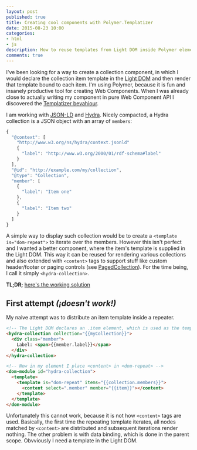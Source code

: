 ```yaml
---
layout: post
published: true
title: Creating cool components with Polymer.Templatizer
date: 2015-08-23 10:00
categories:
- html
- js
description: How to reuse templates from Light DOM inside Polymer elements
comments: true
---
```


I've been looking for a way to create a collection component, in which I would declare the collection 
item template in the [Light DOM][dom] and then render that template bound to each item. I'm using
Polymer, because it is fun and insanely productive tool for creating Web Components. When I was already
close to actually writing my component in pure Web Component API I discovered the [Templatizer bevahiour][templatizer].

<!--more-->

I am working with [JSON-LD][json-ld] and [Hydra][hydra]. Nicely compacted, a Hydra collection is a JSON object with
an array of `members`:

``` js
{
  "@context": [
    "http://www.w3.org/ns/hydra/context.jsonld"
    {
      "label": "http://www.w3.org/2000/01/rdf-schema#label"
    }
  ],
  "@id": "http://example.com/my/collection",
  "@type": "Collection",
  "member": [
    {
      "label": "Item one"
    },
    {
      "label": "Item two"
    }
  ]
}
```

A simple way to display such collection would be to create a `<template is="dom-repeat">` to iterate over the members.
However this isn't perfect and I wanted a better component, where the item's template is supplied in the Light DOM.
This way it can be reused for rendering various collections and also extended with `<content>` tags to support stuff 
like custom header/footer or paging controls (see [PagedCollection][paged-collection]). For the time being, I call it 
simply `<hydra-collection>`. 

**TL;DR;** [here's the working solution](#templatizer)

## First attempt _(¡doesn't work!)_

My naive attempt was to distribute an item template inside a repeater.

``` html
<!-- The Light DOM declares an .item element, which is used as the template -->
<hydra-collection collection="{{myCollection}}">
  <div class="member">
    Label: <span>{{member.label}}</span>
  </div>
</hydra-collection>

<!-- Now in my element I place <content> in <dom-repeat> -->
<dom-module id="hydra-collection">
  <template>
    <template is="dom-repeat" items="{{collection.members}}">
      <content select=".member" member="{{item}}"></content>
    </template>
  </template>
</dom-module>
```

Unfortunately this cannot work, because it is not how `<content>` tags are used. Basically, the first time
the repeating template iterates, all nodes matched by `<content>` are distributed and subsequent iterations 
render nothing. The other problem is with data binding, which is done in the parent scope. Obvviously I need a 
template in the Light DOM.

## <template> in Light DOM _(¡almost works!)_

Inspired by a [google group post](https://groups.google.com/d/msg/polymer-dev/sEyfXJMAkQc/Ga5_8YGPksEJ) by 
Eric Bidelman I thought that I could define a template in the Light DOM and then clone and bind it inside my 
compponent. This will first solve the binding problem

``` html
<!-- Template in the Light DOM -->
<hydra-collection collection="{{myCollection}}">
  <template class="member">
    Label: <span>{{member.label}}</span>
  </template>
</hydra-collection>

<!-- <content> sits outside of the repeater -->
<dom-module id="hydra-collection">
  <template>
    <div id="repeater"></div>
    <content id="templates" select="template.member"></content>
  </template>
</dom-module>

<!-- distributed template is cloned in loop and added to the Local DOM -->
<script>
  
  Polymer({
    is: 'hydra-collection',
    parameters: {
        collection: Object
    },
    ready: function() {
      var template = Polymer.dom(this.$.templates).getDistributedNodes()[0];
     
      var items = this.collection.member;
      for(var i=0; i < items.length; i++) {
        var clone = document.importNode(template.content, true);
        clone.member = items[i];
        Polymer.dom(this.$.repeater).appendChild(clone);
      }
    }
  });
  
</script>
```

This time I tried instantiate the templates byt using native [Web Components API][templates]. Unfortunately
the template cloned from a node distributed by Polymer contains only an empty `#document-fragment`. It may be a problem
with [Shady DOM][shady] so other Polymer quirk (it definitely works with pure-WC with Shadow DOM). Also the native
way doesn't help with data binding anyway.

Nevertheless Polymer's `dom-repeat` component does a similar thing and looking at the source code I discovered
Polymer.Templatizer.

## Polymer.Templatzier <a name="templatizer"></a>

Polymer.Templatizer is the Plymer way to create instances of templates and takes care of data binding too. It can be 
added to any Polymer element as a [behaviour][behaviors] and adds a number of methods, out wf which the most
important are `templatize` and `stamp`, which prepare the template and create actual instance respectively.


``` html
<!-- Same as above, <template> is used in Light DOM -->
<hydra-collection collection="{{myCollection}}">
  <template class="member">
    Label: <span>{{member.label}}</span>
  </template>
</hydra-collection>

<!-- <content> sits outside of the repeater -->
<dom-module id="hydra-collection">
  <template>
    <div id="repeater"></div>
    <content id="templates" select="template.member"></content>
  </template>
</dom-module>

<!-- templates are instantiated with Templatizer instead -->
<script>
  
  // add Templatizer behavior
  Polymer({
    is: 'hydra-collection',
    behaviors: [
      Polymer.Templatizer
    ],
    parameters: {
        collection: Object
    },
    ready: function() {
      var template = Polymer.dom(this.$.templates).getDistributedNodes()[0];
      
      // templatize must be called once before stamp is called
      this.templatize(template);
     
      var items = this.collection.member;
      for(var i = 0; i < items.length; i++) {
      
        // clone the template and bind with the model
        var clone = this.stamp({});
        clone.member = items[i];
        
        // append clone.root to DOM instead
        Polymer.dom(this.$.repeater).appendChild(clone.root);
      }
    }
  });
  
</script>
```

This works like charm but I find two minor issues with this API. First, tt is weird that `templatize` doesn't return
a value, but rather modifies some internal state used by `stamp`. I would prefer that to be more functional:

``` js
var template = this.templatize(templateNode);
var clone = this.stamp(template, { });
dom.appendChild(clone.root);
```

Second is a problem with the stamp method. The documentation says it accepts an object with the initial state to bind
to but that didn't work for me. It is merely a nuisance though, because any property set on the stamped clone and bound
just fine. So, that's why instead of 

``` js 
var clone = this.stamp(template, {
  member: items[i]
});
```

I had to write

``` js 
var clone = this.stamp(template, { });
clone.member = items[i];
```

## Bottom line

I very much like the Templatizer :heart_eyes:. It makes it possible to create very rich and composable web components 
while still giving the developers full power of Polymer magic! :sparkles:

[dom]: http://webcomponents.org/polyfills/shadow-dom/
[templatizer]: https://github.com/Polymer/polymer/blob/master/src/lib/template/templatizer.html
[json-ld]: http://json-ld.org
[hydra]: https://www.w3.org/community/hydra/
[paged-collection]: http://www.hydra-cg.com/spec/latest/core/#collections
[templates]: http://www.html5rocks.com/en/tutorials/webcomponents/template/
[shady]: https://www.polymer-project.org/1.0/articles/shadydom.html
[behaviors]: https://www.polymer-project.org/1.0/docs/devguide/behaviors.html
